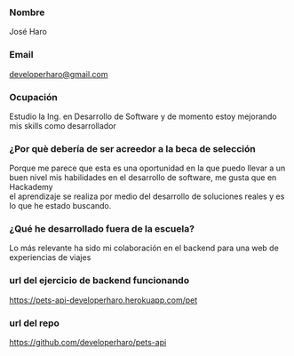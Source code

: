 ### Nombre ###
José Haro  

### Email ###  
developerharo@gmail.com

### Ocupación ###
Estudio la Ing. en Desarrollo de Software y de momento estoy mejorando mis skills como desarrollador

### ¿Por què debería de ser acreedor a la beca de selección ###
Porque me parece que esta es una oportunidad en la que puedo llevar a un buen nivel mis habilidades en el desarrollo de software, me gusta que en Hackademy  
el aprendizaje se realiza por medio del desarrollo de soluciones reales y es lo que he estado buscando.

### ¿Qué he desarrollado fuera de la escuela? ###
Lo más relevante ha sido mi colaboración en el backend para una web de experiencias de viajes

### url del ejercicio de backend funcionando ###
https://pets-api-developerharo.herokuapp.com/pet

### url del repo ###
https://github.com/developerharo/pets-api
